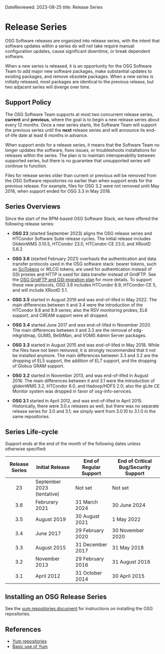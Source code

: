 DateReviewed: 2023-08-25
title: Release Series

Release Series
==============

OSG Software releases are organized into release series, with the intent that software updates within a series do will
not take require manual configuration updates, cause significant downtime, or break dependent software.

When a new series is released, it is an opportunity for the OSG Software Team to add major new software packages, make
substantial updates to existing packages, and remove obsolete packages.
When a new series is initially released, most packages are identical to the previous release, but two adjacent series
will diverge over time.

Support Policy
--------------

The OSG Software Team supports at most two concurrent release series, __current__ and __previous__, where the goal is to
begin a new release series about every 12 months.
Once a new series starts, the Software Team will support the previous series until the __next__ release series and will
announce its end-of-life date at least 6 months in advance.

When support ends for a release series, it means that the Software Team no longer updates the software, fixes issues, or
troubleshoots installations for releases within the series.
The plan is to maintain interoperability between supported series, but there is no guarantee that unsupported series
will continue to function.

Files for release series older than current or previous will be removed from the OSG Software repositories no earlier
than when support ends for the previous release.
For example, files for OSG 3.2 were not removed until May 2018, when support ended for OSG 3.3 in May 2018.

Series Overviews
----------------

Since the start of the RPM-based OSG Software Stack, we have offered the following release series:

-   **OSG 23** (started September 2023) aligns the OSG release series and HTCondor Software Suite release cycles.
    The initial release includes GlideinWMS 3.10.5, HTCondor 23.0, HTCondor-CE 23.0, and XRootD 5.6.2

-   **OSG 3.6** (started February 2021) overhauls the authentication and data transfer protocols used in the OSG
    software stack:
    bearer tokens, such as [SciTokens](https://scitokens.org/) or WLCG tokens, are used for authentication instead of
    GSI proxies and HTTP is used for data transfer instead of GridFTP.
    See the [OSG GridFTP and GSI migration plan](https://osg-htc.org/technology/policy/gridftp-gsi-migration/)
    for more details.
    To support these new protocols, OSG 3.6 includes HTCondor 8.9, HTCondor-CE 5, and will include XRootD 5.1.

-   **OSG 3.5** started in August 2019 and was end-of-lifed in May 2022.
    The main differences between it and 3.4 were the introduction of the HTCondor 8.8 and 8.9 series;
    also the RSV monitoring probes, EL6 support, and CREAM support were all dropped.

-   **OSG 3.4** started June 2017 and was end-of-lifed in November 2020.
    The main differences between it and 3.3 are the removal of edg-mkgridmap, GUMS, BeStMan, and VOMS Admin Server
    packages.

-   **OSG 3.3** started in August 2015 and was end-of-lifed in May 2018.
    While the files have not been removed, it is strongly recommended that it not be installed anymore.
    The main differences between 3.3 and 3.2 are the dropping of EL5 support, the addition of EL7 support, and the
    dropping of Globus GRAM support.

-   **OSG 3.2** started in November 2013, and was end-of-lifed in August 2016.
    The main differences between it and 3.1 were the introduction of glideinWMS 3.2, HTCondor 8.0, and Hadoop/HDFS 2.0;
    also the gLite CE Monitor system was dropped in favor of osg-info-services.

-   **OSG 3.1** started in April 2012, and was end-of-lifed in April 2015.
    Historically, there were 3.0.x releases as well, but there was no separate release series for 3.0 and 3.1;
    we simply went from 3.0.10 to 3.1.0 in the same repositories.

Series Life-cycle
-----------------

Support ends at the end of the month of the following dates unless otherwise specified:

| Release Series | Initial Release | End of Regular Support | End of Critical Bug/Security Support |
|:--------------:|-----------------|------------------------|--------------------------------------|
| 23             | September 2023 (tentative)  | Not set                | Not set                              |
| 3.6            | Februrary 2021  | 31 March 2024          | 30 June 2024                         |
| 3.5            | August 2019     | 30 August 2021         | 1 May 2022                           |
| 3.4            | June 2017       | 29 February 2020       | 30 November 2020                     |
| 3.3            | August 2015     | 31 December 2017       | 31 May 2018                          |
| 3.2            | November 2013   | 29 February 2016       | 31 August 2016                       |
| 3.1            | April 2012      | 31 October 2014        | 30 April 2015                        |


Installing an OSG Release Series
--------------------------------

See the [yum repositories document](../common/yum.md) for instructions on installing the OSG repositories.

<a name="updating-from-old"></a>

References
----------

-   [Yum repositories](../common/yum.md)
-   [Basic use of Yum](yum-basics.md)
